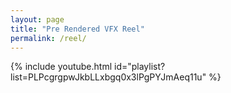 ```yaml
---
layout: page
title: "Pre Rendered VFX Reel"
permalink: /reel/
---
```


{% include youtube.html id="playlist?list=PLPcgrgpwJkbLLxbgq0x3lPgPYJmAeq11u" %}
